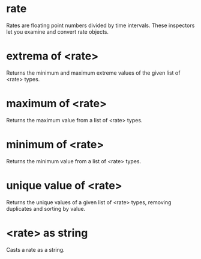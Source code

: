 # rate

Rates are floating point numbers divided by time intervals. These inspectors let you examine and convert rate objects.

# extrema of &lt;rate&gt;

Returns the minimum and maximum extreme values of the given list of &lt;rate&gt; types.

# maximum of &lt;rate&gt;

Returns the maximum value from a list of &lt;rate&gt; types.

# minimum of &lt;rate&gt;

Returns the minimum value from a list of &lt;rate&gt; types.

# unique value of &lt;rate&gt;

Returns the unique values of a given list of &lt;rate&gt; types, removing duplicates and sorting by value.

# &lt;rate&gt; as string

Casts a rate as a string.
